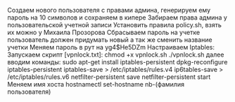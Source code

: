 Создаем нового пользователя с правами админа, генерируем ему пароль на 10 символов и сохраняем в кипере
Забираем права админа у пользовательcкой учетной записи
Установить правила policy.sh, взять их можно у Михаила Прозорова
Cбрасываем  пароль на учетке пользователь должен придумать новый а так же сменить название учетки
Меняем пароль в рут на yg4$He5DZm 
Настраиваем Iptables:
Запускаем скрипт [vpnlock.txt]: 
 chmod +x vpnlock.sh
 ./vpnlock.sh
далее вводим команды:
 sudo apt-get install iptables-persistent
 dpkg-reconfigure iptables-persistent
 iptables-save > /etc/iptables/rules.v4
 ip6tables-save > /etc/iptables/rules.v6
 netfilter-persistent save
 netfilter-persistent start
Меняем имя хоста hostnamectl set-hostname nb-(фамилия пользователя)
